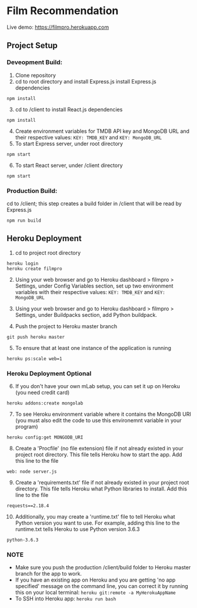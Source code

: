 # Film Recommendation

Live demo: https://filmpro.herokuapp.com

## Project Setup

### Deveopment Build:

1) Clone repository
2) cd to root directory and install Express.js install Express.js dependencies
```
npm install
```
3) cd to /client to install React.js dependencies
```
npm install
```
4) Create environment variables for TMDB API key and MongoDB URL and their respective values: `KEY: TMDB_KEY` and `KEY: MongoDB_URL`
5) To start Express server, under root directory
```
npm start
```
6) To start React server, under /client directory
```
npm start
```

### Production Build:

cd to /client; this step creates a build folder in /client that will be read by Express.js
```
npm run build
```

## Heroku Deployment

1) cd to project root directory
```
heroku login
heroku create filmpro
```
2) Using your web browser and go to Heroku dashboard > filmpro > Settings, under Config Variables section, set up two environment variables with their respective values: `KEY: TMDB_KEY` and `KEY: MongoDB_URL`

3) Using your web browser and go to Heroku dashboard > filmpro > Settings, under Buildpacks section, add Python buildpack.

4) Push the project to Heroku master branch
```
git push heroku master
```
5) To ensure that at least one instance of the application is running
```
heroku ps:scale web=1
```
### Heroku Deployment Optional
6) If you don't have your own mLab setup, you can set it up on Heroku (you need credit card)
```
heroku addons:create mongolab
```
7) To see Heroku environment variable where it contains the MongoDB URI (you must also edit the code to use this environemnt variable in your program)
```
heroku config:get MONGODB_URI
```
8) Create a 'Procfile' (no file extension) file if not already existed in your project root directory. This file tells Heroku how to start the app. Add this line to the file
```
web: node server.js
```
9) Create a 'requirements.txt' file if not already existed in your project root directory. This file tells Heroku what Python libraries to install. Add this line to the file
```
requests==2.18.4
```
10) Additionally, you may create a 'runtime.txt' file to tell Heroku what Python version you want to use. For example, adding this line to the runtime.txt tells Heroku to use Python version 3.6.3
```
python-3.6.3
```

### NOTE
- Make sure you push the production /client/build folder to Heroku master branch for the app to work.
- If you have an existing app on Heroku and you are getting 'no app specified' message on the command line, you can correct it by running this on your local terminal: `heroku git:remote -a MyHerokuAppName`
- To SSH into Heroku app: `heroku run bash`
